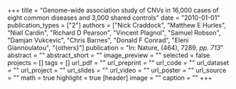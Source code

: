 +++
title = "Genome-wide association study of CNVs in 16,000 cases of eight common diseases and 3,000 shared controls"
date = "2010-01-01"
publication_types = ["2"]
authors = ["Nick Craddock", "Matthew E Hurles", "Niall Cardin", "Richard D Pearson", "Vincent Plagnol", "Samuel Robson", "Damjan Vukcevic", "Chris Barnes", "Donald F Conrad", "Eleni Giannoulatou", "{others}"]
publication = "In: Nature, (464), 7289, _pp. 713_"
abstract = ""
abstract_short = ""
image_preview = ""
selected = false
projects = []
tags = []
url_pdf = ""
url_preprint = ""
url_code = ""
url_dataset = ""
url_project = ""
url_slides = ""
url_video = ""
url_poster = ""
url_source = ""
math = true
highlight = true
[header]
image = ""
caption = ""
+++
